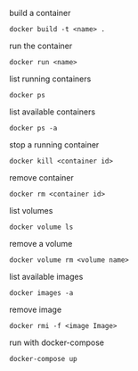 build a container

    docker build -t <name> .

run the container

    docker run <name>

list running containers

    docker ps
    
list available containers

    docker ps -a
    
stop a running container

    docker kill <container id>
    
remove container

    docker rm <container id>

list volumes

    docker volume ls
    
remove a volume

    docker volume rm <volume name>

list available images

    docker images -a

remove image

    docker rmi -f <image Image>

run with docker-compose

    docker-compose up
   
